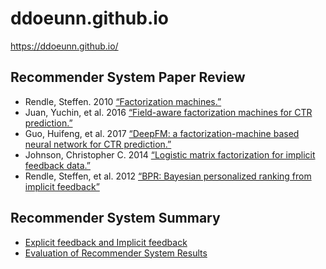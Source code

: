 # ddoeunn.github.io


https://ddoeunn.github.io/

## Recommender System Paper Review
* Rendle, Steffen. 2010 [“Factorization machines.”](https://ddoeunn.github.io/2020/11/01/PAPER-REVIEW-Factorization-Machines.html)
* Juan, Yuchin, et al. 2016 [“Field-aware factorization machines for CTR prediction.”](https://ddoeunn.github.io/2020/11/02/PAPER-REVIEW-FFM.html)
* Guo, Huifeng, et al. 2017 [“DeepFM: a factorization-machine based neural network for CTR prediction.”](https://ddoeunn.github.io/2020/11/03/PAPER-REVIEW-deepFM.html)
* Johnson, Christopher C. 2014 [“Logistic matrix factorization for implicit feedback data.”](https://ddoeunn.github.io/2020/11/04/PAPER-REVIEW-Logistic-Matrix-Factorization-for-Implicit-Feedback-Data.html)
* Rendle, Steffen, et al. 2012 [“BPR: Bayesian personalized ranking from implicit feedback”](https://ddoeunn.github.io/2020/11/06/PAPER-REVIEW-BPR-Bayesian-personalized-ranking-from-implicit-feedback.html)


## Recommender System Summary
* [Explicit feedback and Implicit feedback](https://ddoeunn.github.io/2020/11/11/SUMMARY-Explicit-Feedback-and-Implicit-Feedback.html)
* [Evaluation of Recommender System Results](https://ddoeunn.github.io/2020/11/15/SUMMARY-Evaluation-of-Recommender-System-Results.html)
